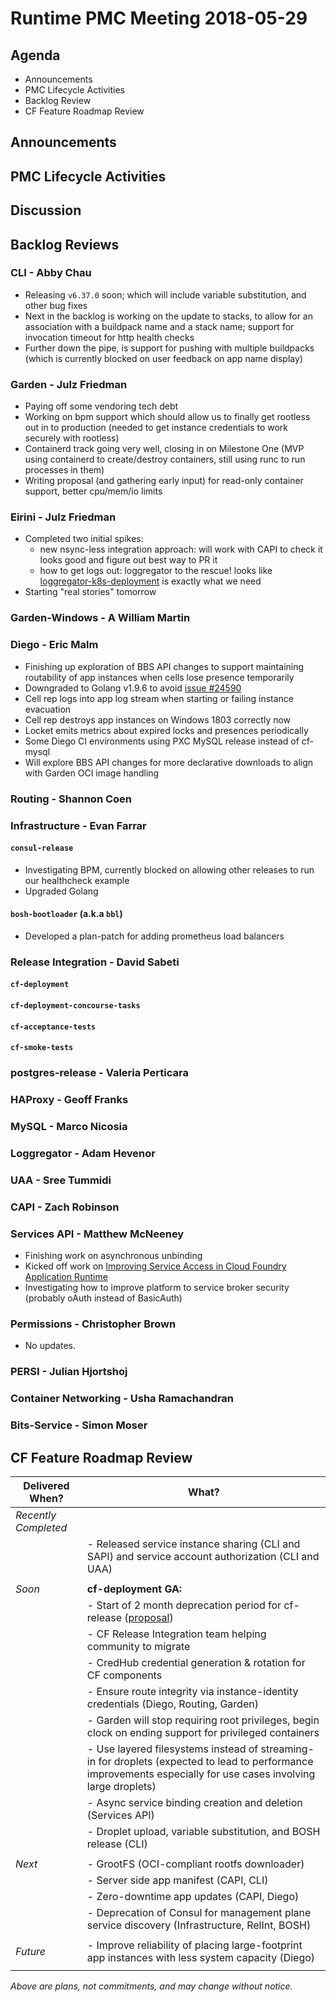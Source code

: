 # Runtime PMC Meeting 2018-05-29

## Agenda

* Announcements
* PMC Lifecycle Activities
* Backlog Review
* CF Feature Roadmap Review


## Announcements


## PMC Lifecycle Activities


## Discussion


## Backlog Reviews

### CLI - Abby Chau

- Releasing `v6.37.0` soon; which will include variable substitution, and other bug fixes
- Next in the backlog is working on the update to stacks, to allow for an association with a buildpack name and a stack name; support for invocation timeout for http health checks
- Further down the pipe, is support for pushing with multiple buildpacks (which is currently blocked on user feedback on app name display)




### Garden - Julz Friedman

 - Paying off some vendoring tech debt
 - Working on bpm support which should allow us to finally get rootless out in to production (needed to get instance credentials to work securely with rootless)
 - Containerd track going very well, closing in on Milestone One (MVP using containerd to create/destroy containers, still using runc to run processes in them)
 - Writing proposal (and gathering early input) for read-only container support, better cpu/mem/io limits

### Eirini - Julz Friedman

 - Completed two initial spikes:
   - new nsync-less integration approach: will work with CAPI to check it looks good and figure out best way to PR it
   - how to get logs out: loggregator to the rescue! looks like [loggregator-k8s-deployment](https://github.com/cloudfoundry-incubator/loggregator-k8s-deployment) is exactly what we need
 - Starting "real stories" tomorrow

### Garden-Windows - A William Martin


### Diego - Eric Malm

- Finishing up exploration of BBS API changes to support maintaining routability of app instances when cells lose presence temporarily
- Downgraded to Golang v1.9.6 to avoid [issue #24590](https://github.com/golang/go/issues/24590)
- Cell rep logs into app log stream when starting or failing instance evacuation
- Cell rep destroys app instances on Windows 1803 correctly now
- Locket emits metrics about expired locks and presences periodically
- Some Diego CI environments using PXC MySQL release instead of cf-mysql
- Will explore BBS API changes for more declarative downloads to align with Garden OCI image handling

### Routing - Shannon Coen


### Infrastructure - Evan Farrar

#### `consul-release`
- Investigating BPM, currently blocked on allowing other releases to run our healthcheck example
- Upgraded Golang

#### `bosh-bootloader` (a.k.a `bbl`)
- Developed a plan-patch for adding prometheus load balancers


### Release Integration - David Sabeti

#### `cf-deployment`


#### `cf-deployment-concourse-tasks`


#### `cf-acceptance-tests`


#### `cf-smoke-tests`



### postgres-release - Valeria Perticara


### HAProxy - Geoff Franks


### MySQL - Marco Nicosia


### Loggregator - Adam Hevenor


### UAA - Sree Tummidi


### CAPI - Zach Robinson


### Services API - Matthew McNeeney

- Finishing work on asynchronous unbinding
- Kicked off work on [Improving Service Access in Cloud Foundry Application Runtime](https://docs.google.com/document/d/1_OBnFCsL3ru43PEXocsCc3EuGaM0YLHjr0iAoXnakt4)
- Investigating how to improve platform to service broker security (probably oAuth instead of BasicAuth)


### Permissions - Christopher Brown

* No updates.

### PERSI - Julian Hjortshoj


### Container Networking - Usha Ramachandran


### Bits-Service - Simon Moser


## CF Feature Roadmap Review



Delivered When? | What?
------|------
*Recently Completed* |
|| - Released service instance sharing (CLI and SAPI) and service account authorization (CLI and UAA)
||
*Soon* | **cf-deployment GA:**
|| - Start of 2 month deprecation period for cf-release ([proposal](https://docs.google.com/document/d/1KLl4UIQbl92SvYom4fO-LcEoMK1D45KmjA988MwnOR4/edit?usp=sharing))
|| - CF Release Integration team helping community to migrate
|| - CredHub credential generation & rotation for CF components
|| - Ensure route integrity via instance-identity credentials (Diego, Routing, Garden)
|| - Garden will stop requiring root privileges, begin clock on ending support for privileged containers
|| - Use layered filesystems instead of streaming-in for droplets (expected to lead to performance improvements especially for use cases involving large droplets)
|| - Async service binding creation and deletion (Services API)
|| - Droplet upload, variable substitution, and BOSH release (CLI)
||
*Next* | - GrootFS (OCI-compliant rootfs downloader)
|| - Server side app manifest (CAPI, CLI)
|| - Zero-downtime app updates (CAPI, Diego)
|| - Deprecation of Consul for management plane service discovery (Infrastructure, RelInt, BOSH)
||
*Future* | - Improve reliability of placing large-footprint app instances with less system capacity (Diego)
||

*Above are plans, not commitments, and may change without notice.*
